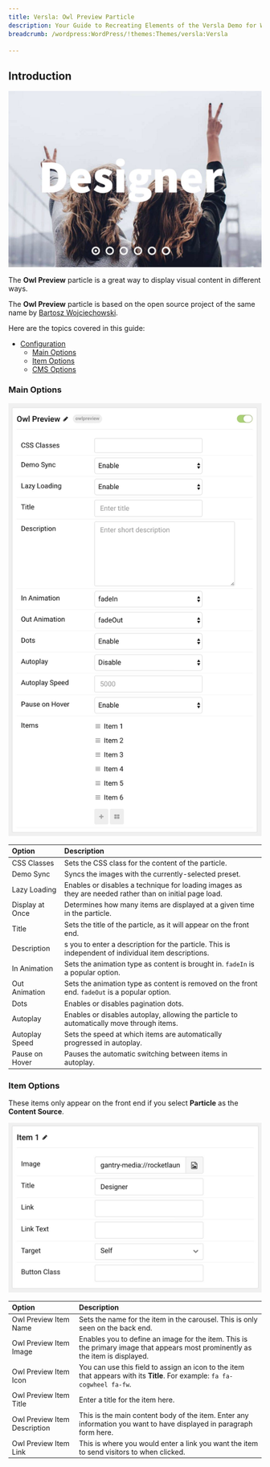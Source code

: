 ```yaml
---
title: Versla: Owl Preview Particle
description: Your Guide to Recreating Elements of the Versla Demo for WordPress
breadcrumb: /wordpress:WordPress/!themes:Themes/versla:Versla

---
```


## Introduction

![](assets/particle_owlprev1.jpeg)

The **Owl Preview** particle is a great way to display visual content in different ways.

The **Owl Preview** particle is based on the open source project of the same name by [Bartosz Wojciechowski](http://www.owlcarousel.owlgraphic.com/index.html).

Here are the topics covered in this guide:

* [Configuration](#configuration)
    - [Main Options](#main-options)
    - [Item Options](#item-options)
    - [CMS Options](#cms-options)

### Main Options 

![](assets/particle_owlprev2.jpeg)

| Option          | Description                                                                                                                                  |
| :-----          | :-----                                                                                                                                       |
| CSS Classes     | Sets the CSS class for the content of the particle.                                                                                          |
| Demo Sync       | Syncs the images with the currently-selected preset.                                                                                         |
| Lazy Loading    | Enables or disables a technique for loading images as they are needed rather than on initial page load.                                      |
| Display at Once | Determines how many items are displayed at a given time in the particle.                                                                     |
| Title           | Sets the title of the particle, as it will appear on the front end.                                                                          |
| Description     | s you to enter a description for the particle. This is independent of individual item descriptions.                                          |
| In Animation    | Sets the animation type as content is brought in. `fadeIn` is a popular option.                                                              |
| Out Animation   | Sets the animation type as content is removed on the front end. `fadeOut` is a popular option.                                               |
| Dots            | Enables or disables pagination dots.                                                                                                         |
| Autoplay        | Enables or disables autoplay, allowing the particle to automatically move through items.                                                     |
| Autoplay Speed  | Sets the speed at which items are automatically progressed in autoplay.                                                                      |
| Pause on Hover  | Pauses the automatic switching between items in autoplay.                                                                                    |

### Item Options

These items only appear on the front end if you select **Particle** as the **Content Source**.

![](assets/particle_owlprev3.jpeg)

| Option                           | Description                                                                                                                    |
| :-----                           | :-----                                                                                                                         |
| Owl Preview Item Name           | Sets the name for the item in the carousel. This is only seen on the back end.                                                 |
| Owl Preview Item Image          | Enables you to define an image for the item. This is the primary image that appears most prominently as the item is displayed. |
| Owl Preview Item Icon           | You can use this field to assign an icon to the item that appears with its **Title**. For example: `fa fa-cogwheel fa-fw`.     |
| Owl Preview Item Title          | Enter a title for the item here.                                                                                               |
| Owl Preview Item Description    | This is the main content body of the item. Enter any information you want to have displayed in paragraph form here.            |
| Owl Preview Item Link           | This is where you would enter a link you want the item to send visitors to when clicked.                                       |
